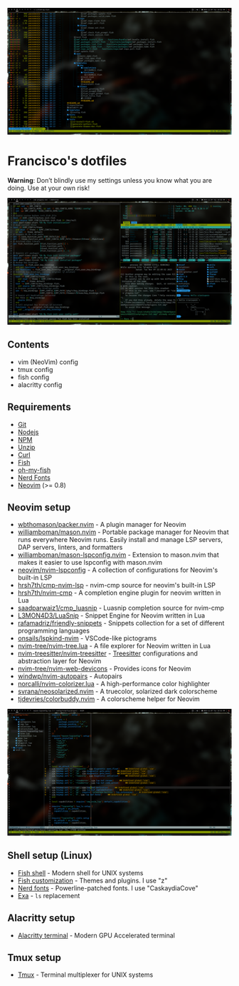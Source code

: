 ![fish screenshot](./pictures/screenshot-fish.png)

# Francisco's dotfiles

**Warning**: Don’t blindly use my settings unless you know what you are doing. Use at your own risk!

![tmux screenshot](./pictures/screenshot-tmux.png)

## Contents

- vim (NeoVim) config
- tmux config
- fish config
- alacritty config

## Requirements

- [Git](https://git-scm.com/)
- [Nodejs](https://nodejs.org/en)
- [NPM](https://www.npmjs.com/)
- [Unzip](https://archlinux.org/packages/extra/x86_64/unzip/)
- [Curl](https://curl.se/)
- [Fish](https://fishshell.com/)
- [oh-my-fish](https://github.com/oh-my-fish/oh-my-fish)
- [Nerd Fonts](https://github.com/ryanoasis/nerd-fonts)
- [Neovim](https://neovim.io/) (>= 0.8)

## Neovim setup

- [wbthomason/packer.nvim](https://github.com/wbthomason/packer.nvim) - A plugin manager for Neovim
- [williamboman/mason.nvim](https://github.com/williamboman/mason.nvim) - Portable package manager for Neovim that runs everywhere Neovim runs. Easily install and manage LSP servers, DAP servers, linters, and formatters
- [williamboman/mason-lspconfig.nvim](https://github.com/williamboman/mason-lspconfig.nvim) - Extension to mason.nvim that makes it easier to use lspconfig with mason.nvim
- [neovim/nvim-lspconfig](https://github.com/neovim/nvim-lspconfig) - A collection of configurations for Neovim's built-in LSP
- [hrsh7th/cmp-nvim-lsp](https://github.com/hrsh7th/cmp-nvim-lsp) - nvim-cmp source for neovim's built-in LSP
- [hrsh7th/nvim-cmp](https://github.com/hrsh7th/nvim-cmp) - A completion engine plugin for neovim written in Lua
- [saadparwaiz1/cmp_luasnip](github.com/saadparwaiz1/cmp_luasnip) - Luasnip completion source for nvim-cmp
- [L3MON4D3/LuaSnip](https://github.com/L3MON4D3/LuaSnip) - Snippet Engine for Neovim written in Lua
- [rafamadriz/friendly-snippets](github.com/rafamadriz/friendly-snippets) - Snippets collection for a set of different programming languages
- [onsails/lspkind-nvim](https://github.com/onsails/lspkind-nvim) - VSCode-like pictograms
- [nvim-tree/nvim-tree.lua](github.com/nvim-tree/nvim-tree.lua) - A file explorer for Neovim written in Lua
- [nvim-treesitter/nvim-treesitter](https://github.com/nvim-treesitter/nvim-treesitter) - [Treesitter](https://github.com/tree-sitter/tree-sitter) configurations and abstraction layer for Neovim
- [nvim-tree/nvim-web-devicons](github.com/nvim-tree/nvim-web-devicons) - Provides icons for Neovim
- [windwp/nvim-autopairs](https://github.com/windwp/nvim-autopairs) - Autopairs
- [norcalli/nvim-colorizer.lua](https://github.com/norcalli/nvim-colorizer.lua) - A high-performance color highlighter
- [svrana/neosolarized.nvim](https://github.com/svrana/neosolarized.nvim) - A truecolor, solarized dark colorscheme
- [tjdevries/colorbuddy.nvim](github.com/tjdevries/colorbuddy.nvim) - A colorscheme helper for Neovim

![neovim screenshot](./pictures/screenshot-neovim.png)

## Shell setup (Linux)

- [Fish shell](https://fishshell.com/) - Modern shell for UNIX systems
- [Fish customization](github.com/oh-my-fish/oh-my-fish) - Themes and plugins. I use "z"
- [Nerd fonts](https://github.com/ryanoasis/nerd-fonts) - Powerline-patched fonts. I use "CaskaydiaCove"
- [Exa](https://the.exa.website/) - `ls` replacement

## Alacritty setup

- [Alacritty terminal](https://alacritty.org/) - Modern GPU Accelerated terminal

## Tmux setup
- [Tmux](https://en.wikipedia.org/wiki/Tmux) - Terminal multiplexer for UNIX systems
